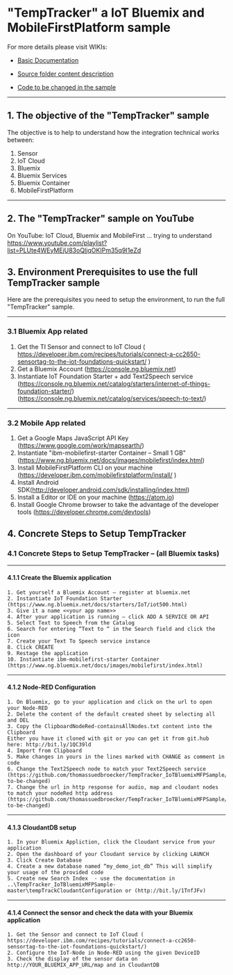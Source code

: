 # "TempTracker" a IoT Bluemix and MobileFirstPlatform sample

For more details please visit WIKIs:

* [Basic Documentation](https://github.com/thomassuedbroecker/TempTracker_IoTBluemixMFPSample/wiki/Basic-Documentation-TempTracker--Sample)

* [Source folder content description](https://github.com/thomassuedbroecker/TempTracker_IoTBluemixMFPSample/wiki/Source-Folder-content-description)

* [Code to be changed in the sample](https://github.com/thomassuedbroecker/TempTracker_IoTBluemixMFPSample/wiki/Code-to-be-changed)

***
## 1. The objective of the "TempTracker" sample

The objective is to help to understand how the integration technical works between:

  1. Sensor
  2. IoT Cloud
  3. Bluemix
  4. Bluemix Services
  5. Bluemix Container
  6. MobileFirstPlatform

***
## 2. The "TempTracker" sample on YouTube

On YouTube: IoT Cloud, Bluemix and MobileFirst ... trying to understand
https://www.youtube.com/playlist?list=PLUte4WEyMEjU83oQIjqOKIPm35q9I1eZd

## 3. Environment Prerequisites to use the full TempTracker sample

Here are the prerequisites you need to setup the environment, to run the full "TempTracker" sample.

***

### 3.1 Bluemix App related

   1. Get the TI Sensor and connect to IoT Cloud ( https://developer.ibm.com/recipes/tutorials/connect-a-cc2650-sensortag-to-the-iot-foundations-quickstart/ )
   2. Get a Bluemix Account (https://console.ng.bluemix.net)
   3. Instantiate IoT Foundation Starter + add Text2Speech service (https://console.ng.bluemix.net/catalog/starters/internet-of-things-foundation-starter/)
   (https://console.ng.bluemix.net/catalog/services/speech-to-text/)

***
### 3.2 Mobile App related
   1. Get a Google Maps JavaScript API Key (https://www.google.com/work/mapsearth/)
   2. Instantiate "ibm-mobilefirst-starter Container – Small 1 GB" (https://www.ng.bluemix.net/docs/images/mobilefirst/index.html)
   3. Install MobileFirstPlatform CLI on your machine (https://developer.ibm.com/mobilefirstplatform/install/
)
   4. Install Android SDK(http://developer.android.com/sdk/installing/index.html)
   5. Install a Editor or IDE on your machine (https://atom.io)
   6. Install Google Chrome browser to take the advantage of the developer tools (https://developer.chrome.com/devtools)

## 4. Concrete Steps to Setup TempTracker
### 4.1 Concrete Steps to Setup TempTracker – (all Bluemix tasks)
***
#### 4.1.1 Create the Bluemix application
    1. Get yourself a Bluemix Account – register at bluemix.net
    2. Instantiate IoT Foundation Starter (https://www.ng.bluemix.net/docs/starters/IoT/iot500.html)
    3. Give it a name <<your app name>>
    4. After your application is running – click ADD A SERVICE OR API
    5. Select Text to Speech from the Catalog
    6. Search for entering “Text to “ in the Search field and click the icon
    7. Create your Text To Speech service instance
    8. Click CREATE
    9. Restage the application
    10. Instantiate ibm-mobilefirst-starter Container (https://www.ng.bluemix.net/docs/images/mobilefirst/index.html)
***
#### 4.1.2 Node-RED Configuration
    1. On Bluemix, go to your application and click on the url to open your Node-RED
    2. Delete the content of the default created sheet by selecting all and DEL
    3. Copy the ClipboardNodeRed-containsAllNodes.txt content into the Clipboard
    Either you have it cloned with git or you can get it from git.hub here: http://bit.ly/1QC39ld
    4. Import from Clipboard
    5. Make changes in yours in the lines marked with CHANGE as comment in code
    6. Change the Text2Speech node to match your Text2Speech service (https://github.com/thomassuedbroecker/TempTracker_IoTBluemixMFPSample/wiki/Code-to-be-changed)
    7. Change the url in http response for audio, map and cloudant nodes to match your nodeRed http address
    (https://github.com/thomassuedbroecker/TempTracker_IoTBluemixMFPSample/wiki/Code-to-be-changed)
***
#### 4.1.3 CloudantDB setup

    1. In your Bluemix Appliction, click the Cloudant service from your application
    2. Open the dashboard of your Cloudant service by clicking LAUNCH
    3. Click Create Database
    4. Create a new database named “my_demo_iot_db” This will simplify your usage of the provided code
    5. Create new Search Index  - use the documentation in ..\TempTracker_IoTBluemixMFPSample-master\tempTrackCloudantConfiguration or (http://bit.ly/1TnfJFv)

***
#### 4.1.4 Connect the sensor and check the data with your Bluemix application

    1. Get the Sensor and connect to IoT Cloud ( https://developer.ibm.com/recipes/tutorials/connect-a-cc2650-sensortag-to-the-iot-foundations-quickstart/)
    2. Configure the IoT-Node in Node-RED using the given DeviceID
    3. Check the display of the sensor data on http://YOUR_BLUEMIX_APP_URL/map and in CloudantDB
